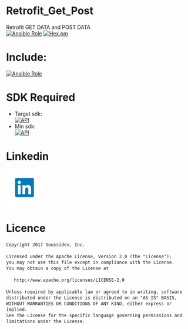 # Retrofit_Get_Post
Retrofit GET DATA and POST DATA
<br>
[![Ansible Role](https://img.shields.io/badge/Developer-Soussidev-yellow.svg)]()
[![Hex.pm](https://img.shields.io/hexpm/l/plug.svg)]()

# Include:
[![Ansible Role](https://img.shields.io/badge/Rx-Volley-ff2c94.svg?style=flat-square)](https://github.com/datalink747/Rx_java2_soussidev/blob/master/app/src/main/java/com/soussidev/kotlin/rx_java2_soussidev/RxSharedpref_fragment.java)


# SDK Required
+ Target sdk:<br>
[![API](https://img.shields.io/badge/API-26%2B-brightgreen.svg?style=flat)](https://android-arsenal.com/api?level=23)
+ Min sdk:<br>
[![API](https://img.shields.io/badge/API-16%2B-orange.svg?style=flat)](https://android-arsenal.com/api?level=19)

# Linkedin

<a href="https://www.linkedin.com/in/soussimohamed/">
<img src="picture/linkedin.png" height="100" width="100" alt="Soussi Mohamed">
</a>

# Licence
```
Copyright 2017 Soussidev, Inc.

Licensed under the Apache License, Version 2.0 (the "License");
you may not use this file except in compliance with the License.
You may obtain a copy of the License at

   http://www.apache.org/licenses/LICENSE-2.0

Unless required by applicable law or agreed to in writing, software
distributed under the License is distributed on an "AS IS" BASIS,
WITHOUT WARRANTIES OR CONDITIONS OF ANY KIND, either express or implied.
See the License for the specific language governing permissions and
limitations under the License.
```
